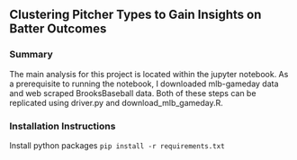 
## Clustering Pitcher Types to Gain Insights on Batter Outcomes


### Summary
The main analysis for this project is located within the jupyter notebook. As a prerequisite to running the notebook,
I downloaded mlb-gameday data and web scraped BrooksBaseball data. Both of these steps can be replicated using 
driver.py and  download_mlb_gameday.R. 


### Installation Instructions

Install python packages
`pip install -r requirements.txt`

